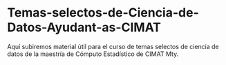 # Temas-selectos-de-Ciencia-de-Datos-Ayudant-as-CIMAT

Aquí subiremos material útil para el curso de temas selectos de ciencia de datos de la maestría de Cómputo Estadístico de CIMAT Mty.
